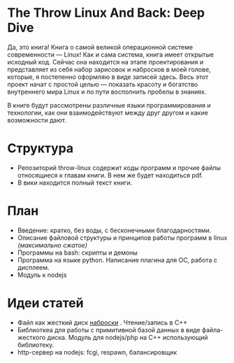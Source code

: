 # The Throw Linux And Back: Deep Dive

Да, это книга! Книга о самой великой операционной системе современности — Linux! Как и сама система, книга имеет открытые исходный код. Сейчас она находится на этапе проектирования и представляет из себя набор зарисовок и набросков в моей голове, которые, я постепенно оформляю в виде записей здесь. Весь этот проект начат с простой целью — показать красоту и богатство внутреннего мира Linux и по пути восполнить пробелы в знаниях.

В книге будут рассмотрены различные языки программирования и технологии, как они взаимодействуют между друг другом и какие возможности дают.

# Структура

* Репозиторий throw-linux содержит коды программ и прочие файлы относящиеся к главам книги. В нем же будет находиться pdf.
* В вики находится полный текст книги.

# План

* Введение: кратко, без воды, с бесконечными благодарностями.
* Описание файловой структуры и принципов работы программ в linux _(максимально сжатое)_
* Программы на bash: скрипты и демоны
* Программа на языке python. Написание плагина для ОС, работа с дисплеем.
* Модуль к nodejs

# Идеи статей

* Файл как жесткий диск [наброски](https://github.com/rumkin/throw-linux/wiki/File-as-hard-drive/_edit) . Чтение/запись в C++
* Библиоткеа для работы с примитивной базой данных в виде файла-жесткого диска. Модуль для nodejs/php на C++ использующий библиотеку.
* http-сервер на nodejs: fcgi, respawn, балансировщик



